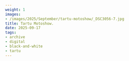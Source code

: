 ```yaml
---
weight: 1
images:
- /images/2025/September/tartu-motoshow/_DSC3056-7.jpg
title: Tartu Motoshow.
date: 2025-09-17
tags:
- archive
- digital
- black-and-white
- tartu
---
```


